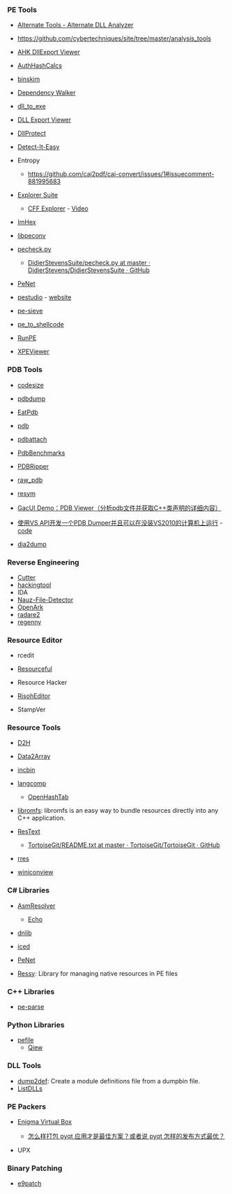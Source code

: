 ### PE Tools

- [Alternate Tools - Alternate DLL Analyzer](https://www.alternate-tools.com/pages/c_dllanalyzer.php?lang=ENG)

- https://github.com/cybertechniques/site/tree/master/analysis_tools

- [AHK DllExport Viewer](https://github.com/jNizM/DllExport)

- [AuthHashCalcs](https://github.com/hfiref0x/AuthHashCalc)

- [binskim](https://github.com/microsoft/binskim)

- [Dependency Walker](http://www.dependencywalker.com/)

- [dll_to_exe](https://github.com/hasherezade/dll_to_exe)

- [DLL Export Viewer](http://www.nirsoft.net/utils/dll_export_viewer.html)

- [DllProtect](https://github.com/wanttobeno/DllProtect)

- [Detect-It-Easy](https://github.com/horsicq/Detect-It-Easy)

- Entropy
  
  - https://github.com/caj2pdf/caj-convert/issues/1#issuecomment-881995683

- [Explorer Suite](https://ntcore.com/?page_id=388)
  
  - [CFF Explorer](https://github.com/cybertechniques/site/blob/master/analysis_tools/cff-explorer/index.md) - [Video](https://www.youtube.com/watch?v=9Hyg3_WE9Ks)

- [ImHex](https://github.com/WerWolv/ImHex)

- [libpeconv](https://github.com/hasherezade/libpeconv)

- [pecheck.py](https://blog.didierstevens.com/2018/06/12/update-pecheck-py-version-0-7-3/)
  
  - [DidierStevensSuite/pecheck.py at master · DidierStevens/DidierStevensSuite · GitHub](https://github.com/DidierStevens/DidierStevensSuite/blob/master/pecheck.py)

- [PeNet](https://github.com/secana/PeNet)

- [pestudio](https://github.com/cybertechniques/site/blob/master/analysis_tools/pestudio/index.md) - [website](https://www.winitor.com/)

- [pe-sieve](https://github.com/hasherezade/pe-sieve)

- [pe_to_shellcode](https://github.com/hasherezade/pe_to_shellcode)

- [RunPE](https://github.com/Zer0Mem0ry/RunPE)

- [XPEViewer](https://github.com/horsicq/XPEViewer)

### PDB Tools

- [codesize](https://github.com/zeux/codesize)

- [pdbdump](https://github.com/microsoft/microsoft-pdb/blob/master/pdbdump/pdbdump.cpp)
 
- [EatPdb](https://github.com/codehz/EatPdb)

- [pdb](https://github.com/willglynn/pdb)

- [pdbattach](https://github.com/jschwinger233/pdbattach)

- [PdbBenchmarks](https://github.com/OmerRaviv/PdbBenchmarks)

- [PDBRipper](https://github.com/horsicq/PDBRipper)

- [raw_pdb](https://github.com/MolecularMatters/raw_pdb)

- [resym](https://github.com/ergrelet/resym)

- [GacUI Demo：PDB Viewer（分析pdb文件并获取C++类声明的详细内容）](http://www.cppblog.com/vczh/archive/2012/01/11/163200.html)

- [使用VS API开发一个PDB Dumper并且可以在没装VS2010的计算机上运行](http://www.cppblog.com/vczh/archive/2012/03/10/167538.html) - [code](https://github.com/vczh-codeplex/gac/tree/master/Common/Tools/PdbDump/PdbDump)

- [dia2dump](https://docs.microsoft.com/en-us/visualstudio/debugger/debug-interface-access/dia2dump-sample?view=vs-2022)

### Reverse Engineering

- [Cutter](https://github.com/rizinorg/cutter)
- [hackingtool](https://github.com/Z4nzu/hackingtool)
- IDA
- [Nauz-File-Detector](https://github.com/horsicq/Nauz-File-Detector)
- [OpenArk](https://github.com/BlackINT3/OpenArk)
- [radare2](https://github.com/radareorg/radare2)
- [regenny](https://github.com/cursey/regenny)

### Resource Editor

- rcedit

- [Resourceful](https://github.com/drbenmorgan/Resourceful)

- Resource Hacker

- [RisohEditor](https://github.com/katahiromz/RisohEditor)

- StampVer

### Resource Tools

- [D2H](https://github.com/GideonSerf/D2H)

- [Data2Array](https://github.com/CharlesCarley/Data2Array)

- [incbin](https://github.com/graphitemaster/incbin)

- [langcomp](https://github.com/namazso/langcomp)
  
  - [OpenHashTab](https://github.com/namazso/OpenHashTab)

- [libromfs](https://github.com/WerWolv/libromfs): libromfs is an easy way to bundle resources directly into any C++ application.

- [ResText](https://github.com/TortoiseGit/TortoiseGit/tree/master/src/ResText)
  
  - [TortoiseGit/README.txt at master · TortoiseGit/TortoiseGit · GitHub](https://github.com/TortoiseGit/TortoiseGit/blob/master/Languages/README.txt)

- [rres](https://github.com/raysan5/rres)

- [winiconview](https://github.com/andlabs/winiconview)

### C# Libraries

- [AsmResolver](https://github.com/Washi1337/AsmResolver)
  
  - [Echo](https://github.com/Washi1337/Echo)

- [dnlib](https://github.com/0xd4d/dnlib)

- [iced](https://github.com/icedland/iced)

- [PeNet](https://github.com/secana/PeNet)

- [Ressy](https://github.com/Tyrrrz/Ressy): Library for managing native resources in PE files

### C++ Libraries

- [pe-parse](https://github.com/trailofbits/pe-parse)

### Python Libraries

- [pefile](https://github.com/erocarrera/pefile)
  - [Qiew](https://github.com/mtivadar/qiew)

### DLL Tools

- [dump2def](https://github.com/weidai11/cryptopp/blob/master/TestPrograms/dump2def.cpp): Create a module definitions file from a dumpbin file.
- [ListDLLs](https://github.com/MicrosoftDocs/sysinternals/blob/live/sysinternals/downloads/listdlls.md)

### PE Packers

- [Enigma Virtual Box](https://enigmaprotector.com/en/aboutvb.html)
  
  - [怎么样打包 pyqt 应用才是最佳方案？或者说 pyqt 怎样的发布方式最优？](https://www.zhihu.com/question/48776632)

- UPX

### Binary Patching

- [e9patch](https://github.com/GJDuck/e9patch)
